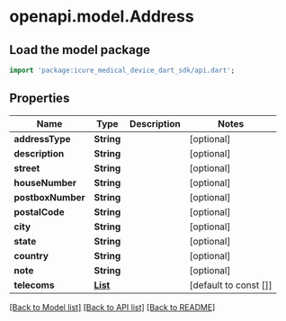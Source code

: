 # openapi.model.Address

## Load the model package
```dart
import 'package:icure_medical_device_dart_sdk/api.dart';
```

## Properties
Name | Type | Description | Notes
------------ | ------------- | ------------- | -------------
**addressType** | **String** |  | [optional] 
**description** | **String** |  | [optional] 
**street** | **String** |  | [optional] 
**houseNumber** | **String** |  | [optional] 
**postboxNumber** | **String** |  | [optional] 
**postalCode** | **String** |  | [optional] 
**city** | **String** |  | [optional] 
**state** | **String** |  | [optional] 
**country** | **String** |  | [optional] 
**note** | **String** |  | [optional] 
**telecoms** | [**List<Telecom>**](Telecom.md) |  | [default to const []]

[[Back to Model list]](../README.md#documentation-for-models) [[Back to API list]](../README.md#documentation-for-api-endpoints) [[Back to README]](../README.md)


